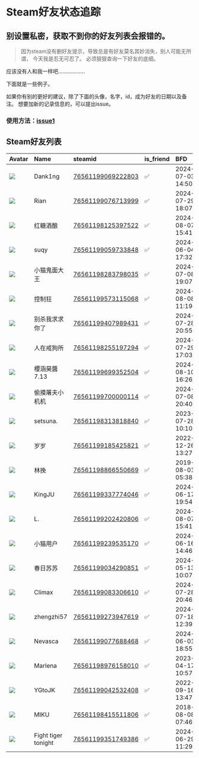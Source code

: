 # Steam好友状态追踪
## 别设置私密，获取不到你的好友列表会报错的。

> 因为steam没有删好友提示，导致总是有好友莫名其妙消失，别人可能无所谓，
> 今天我是忍无可忍了。 必须狠狠查询一下好友的底细。

应该没有人和我一样吧………………

下面就是一些例子。

如果你有别的更好的建议，除了下面的头像，名字，id，成为好友的日期以及备注。 想要加新的记录信息的，可以提出issue。

### 使用方法：[issue1](https://github.com/systemannounce/SteamFriends/issues/1)



## Steam好友列表
| Avatar                                                                            | Name                | steamid                                                                     | is_friend   | BFD                 | removed_time   | Remark   |
|:----------------------------------------------------------------------------------|:--------------------|:----------------------------------------------------------------------------|:------------|:--------------------|:---------------|:---------|
| ![](https://avatars.steamstatic.com/e127328a80191084d2ea09b28ba2e2d7e3f9941b.jpg) | Dank1ng             | [76561199069222803](https://steamcommunity.com/profiles/76561199069222803/) | ✅           | 2024-07-03 14:50:23 |                |          |
| ![](https://avatars.steamstatic.com/86a592cf38bc8f761442f068fca1a35712834e68.jpg) | Rian                | [76561199076713999](https://steamcommunity.com/profiles/76561199076713999/) | ✅           | 2024-07-29 18:07:53 |                |          |
| ![](https://avatars.steamstatic.com/e33c3f7a18a1a744a0a6e04f8fec6be945d85ba5.jpg) | 红糖酒酿                | [76561198125397522](https://steamcommunity.com/profiles/76561198125397522/) | ✅           | 2024-08-07 15:41:12 |                |          |
| ![](https://avatars.steamstatic.com/c302f52153c4b0232974ad9e67db044b6ddb2077.jpg) | suqy                | [76561199059733848](https://steamcommunity.com/profiles/76561199059733848/) | ✅           | 2024-06-04 17:32:15 |                |          |
| ![](https://avatars.steamstatic.com/9ab854c23ad39c58c4a0dcb78a9104a2cd9691d4.jpg) | 小猫鬼面大王              | [76561198283798035](https://steamcommunity.com/profiles/76561198283798035/) | ✅           | 2024-07-08 19:07:12 |                |          |
| ![](https://avatars.steamstatic.com/d94eeb7d936fe548ca0d07a04664705e23cb8063.jpg) | 控制狂                 | [76561199573115068](https://steamcommunity.com/profiles/76561199573115068/) | ✅           | 2024-08-08 11:19:35 |                |          |
| ![](https://avatars.steamstatic.com/49fb7de0319d620b2983dbcc0ffa1e7529c0c5ad.jpg) | 别杀我求求你了             | [76561199407989431](https://steamcommunity.com/profiles/76561199407989431/) | ✅           | 2024-07-28 20:55:22 |                |          |
| ![](https://avatars.steamstatic.com/7ee981728f2aabed59396e47e4201b210a746564.jpg) | 人在戒狗所               | [76561198255197294](https://steamcommunity.com/profiles/76561198255197294/) | ✅           | 2024-07-29 17:03:53 |                |          |
| ![](https://avatars.steamstatic.com/51bb78fd07a616dffa959c285ad0951a7ece4680.jpg) | 櫻涵昊醬7.13            | [76561199699352504](https://steamcommunity.com/profiles/76561199699352504/) | ✅           | 2024-08-10 16:26:31 |                |          |
| ![](https://avatars.steamstatic.com/40bf29a0a7d3e4a36e64456677985317e46ff3de.jpg) | 偷摸屠夫小机机             | [76561199700000114](https://steamcommunity.com/profiles/76561199700000114/) | ✅           | 2024-07-08 20:40:18 |                |          |
| ![](https://avatars.steamstatic.com/92c669e44bebd106a94c578a07e655ce846891e5.jpg) | setsuna.            | [76561198313818840](https://steamcommunity.com/profiles/76561198313818840/) | ✅           | 2023-07-28 10:10:47 |                |          |
| ![](https://avatars.steamstatic.com/e1634a56bffffdc737807289e5163d8e62df8c1e.jpg) | 岁岁                  | [76561199185425821](https://steamcommunity.com/profiles/76561199185425821/) | ✅           | 2022-12-26 13:27:51 |                |          |
| ![](https://avatars.steamstatic.com/6614347a60e63460480b30102ccecbf0c0bfdddc.jpg) | 林挽                  | [76561198866550669](https://steamcommunity.com/profiles/76561198866550669/) | ✅           | 2019-08-01 05:38:01 |                |          |
| ![](https://avatars.steamstatic.com/d3eb39d70f297a4191bea908797cd7972a77ad86.jpg) | KingJU              | [76561199337774046](https://steamcommunity.com/profiles/76561199337774046/) | ✅           | 2024-06-17 19:54:42 |                |          |
| ![](https://avatars.steamstatic.com/e6ca2375675e7700908a1988f6c7bf3ff285b08f.jpg) | L.                  | [76561199202420806](https://steamcommunity.com/profiles/76561199202420806/) | ✅           | 2024-08-07 15:41:12 |                |          |
| ![](https://avatars.steamstatic.com/3fd5cd37694e02f0daa6e0f657ac3c31961375f0.jpg) | 小猫用户                | [76561199239535170](https://steamcommunity.com/profiles/76561199239535170/) | ✅           | 2024-06-16 14:46:40 |                |          |
| ![](https://avatars.steamstatic.com/fef49e7fa7e1997310d705b2a6158ff8dc1cdfeb.jpg) | 春日苏苏                | [76561199034290851](https://steamcommunity.com/profiles/76561199034290851/) | ✅           | 2024-05-13 10:07:41 |                |          |
| ![](https://avatars.steamstatic.com/b9df8dc08160923f952edd1415bd2a860bd07069.jpg) | Climax              | [76561199083306610](https://steamcommunity.com/profiles/76561199083306610/) | ✅           | 2024-07-28 20:46:45 |                |          |
| ![](https://avatars.steamstatic.com/fef49e7fa7e1997310d705b2a6158ff8dc1cdfeb.jpg) | zhengzhi57          | [76561199273947619](https://steamcommunity.com/profiles/76561199273947619/) | ✅           | 2024-07-18 12:39:50 |                |          |
| ![](https://avatars.steamstatic.com/ccd3de20926234a2b44eb363ea1d17bdda1f890f.jpg) | Nevasca             | [76561199077688468](https://steamcommunity.com/profiles/76561199077688468/) | ✅           | 2024-06-01 18:55:56 |                |          |
| ![](https://avatars.steamstatic.com/59788cf0f9efc2a041e7f2ec684af1c8459c7ec7.jpg) | Marlena             | [76561198976158010](https://steamcommunity.com/profiles/76561198976158010/) | ✅           | 2023-04-17 10:57:45 |                |          |
| ![](https://avatars.steamstatic.com/f46a7ef0f2d3cb1c5c83d33525b17924963b28d8.jpg) | YGtoJK              | [76561199042532408](https://steamcommunity.com/profiles/76561199042532408/) | ✅           | 2022-09-16 13:47:45 |                |          |
| ![](https://avatars.steamstatic.com/7100dfd2b813ccf2fef0947f9209c4bb66b3c260.jpg) | MIKU                | [76561198415511806](https://steamcommunity.com/profiles/76561198415511806/) | ✅           | 2018-08-08 07:46:06 |                |          |
| ![](https://avatars.steamstatic.com/5e7bfd372454368ad63dd025f0bcf76950cceffa.jpg) | Fight tiger tonight | [76561199351749386](https://steamcommunity.com/profiles/76561199351749386/) | ✅           | 2024-06-29 11:29:46 |                |          |